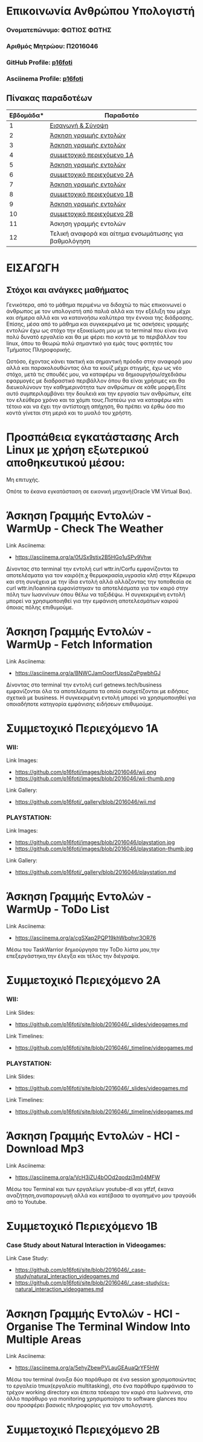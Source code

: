 # Επικοινωνία Ανθρώπου Υπολογιστή

### Ονοματεπώνυμο: ΦΩΤΙΟΣ ΦΩΤΗΣ
### Αριθμός Μητρώου: Π2016046
### GitHub Profile: [p16foti](https://github.com/p16foti)
### Asciinema Profile: [p16foti](https://asciinema.org/~p16foti)

## Πίνακας παραδοτέων

| Εβδομάδα* | Παραδοτέο |
| --- | --- |
| 1 | [Εισαγωγή & Σύνοψη](#εισαγωγη) |
| 2 | [Άσκηση γραμμής εντολών](#άσκηση-γραμμής-εντολών---warmup---check-the-weather) |
| 3 | [Άσκηση γραμμής εντολών](#άσκηση-γραμμής-εντολών---warmup---fetch-information) |
| 4 | [συμμετοχικό περιεχόμενο 1A](#συμμετοχικό-περιεχόμενο-1α) |
| 5 | [Άσκηση γραμμής εντολών](#άσκηση-γραμμής-εντολών---warmup---todo-list) |
| 6 | [συμμετοχικό περιεχόμενο 2A](#συμμετοχικό-περιεχόμενο-2α) |
| 7 | [Άσκηση γραμμής εντολών](#άσκηση-γραμμής-εντολών---hci---download-mp3) |
| 8 | [συμμετοχικό περιεχόμενο 1B](#συμμετοχικό-περιεχόμενο-1β) |
| 9 | [Άσκηση γραμμής εντολών](#άσκηση-γραμμής-εντολών---hci---organise-the-terminal-window-into-multiple-areas) |
| 10 | [συμμετοχικό περιεχόμενο 2B](#συμμετοχικό-περιεχόμενο-2β) |
| 11 | Άσκηση γραμμής εντολών |
| 12 | Τελική αναφορά και αίτημα ενσωμάτωσης για βαθμολόγηση |

# ΕΙΣΑΓΩΓΗ

## Στόχοι και ανάγκες μαθήματος

Γενικότερα, από το μάθημα περιμένω να διδαχτώ το πώς επικοινωνεί ο άνθρωπος με τον υπολογιστή από παλιά αλλά και την εξέλιξη του μέχρι και σήμερα αλλά και να κατανοήσω καλύτερα την έννοια της διάδρασης.
Επίσης, μέσα από το μάθημα και συγκεκριμένα με τις ασκήσεις γραμμής εντολών έχω ως στόχο την εξοικείωση μου με το terminal που είναι ένα πολύ δυνατό εργαλείο και θα με φέρει πιο κοντά με το περιβάλλον του linux, όπου το θεωρώ πολύ σημαντικό για εμάς τους φοιτητές του Τμήματος Πληροφορικής.

Ωστόσο, έχοντας κάνει τακτική και σημαντική πρόοδο στην αναφορά μου αλλά και παρακολουθώντας όλα τα κουίζ μέχρι στιγμής, έχω ως νέο στόχο, μετά τις σπουδές μου, να καταφέρω να δημιουργήσω/σχεδιάσω εφαρμογές με διαδραστικό περιβάλλον όπου θα είναι χρήσιμες και θα διευκολύνουν την καθημερινότητα των ανθρώπων σε κάθε μορφή.Είτε αυτό συμπεριλαμβάνει την δουλειά και την εργασία των ανθρώπων, είτε τον ελεύθερο χρόνο και τα χόμπι τους.Πιστεύω για να καταφέρω κάτι τέτοιο και να έχει την αντίστοιχη απήχηση, θα πρέπει να έρθω όσο πιο κοντά γίνεται στη μεριά και το μυαλό του χρήστη.

# Προσπάθεια εγκατάστασης Arch Linux με χρήση εξωτερικού αποθηκευτικού μέσου:

Μη επιτυχής.

Οπότε το έκανα εγκατάσταση σε εικονική μηχανή(Oracle VM Virtual Box).

# Άσκηση Γραμμής Εντολών - WarmUp - Check The Weather

Link Asciinema: 
- https://asciinema.org/a/0fJSx9stix2B5HGo1uSPv9Vhw

Δίνοντας στο terminal την εντολή curl wttr.in/Corfu εμφανίζονται τα αποτελέσματα για τον καιρό(π.χ θερμοκρασία,υγρασία κλπ) στην Κέρκυρα και στη συνέχεια με την ίδια εντολή αλλά αλλάζοντας την τοποθεσία σε curl wttr.in/Ioannina εμφανίστηκαν τα αποτελέσματα για τον καιρό στην πόλη των Ιωαννίνων όπου θέλω να ταξιδέψω. Η συγκεκριμένη εντολή μπορεί να χρησιμοποιηθεί για την εμφάνιση αποτελεσμάτων καιρού όποιας πόλης επιθυμούμε.

# Άσκηση Γραμμής Εντολών - WarmUp - Fetch Information

Link Asciinema: 
- https://asciinema.org/a/BNWCJamOoorfUpsqZqPgwbhGJ

Δίνοντας στο terminal την εντολή curl getnews.tech/business εμφανίζονται όλα τα αποτελέσματα τα οποία συσχετίζονται με ειδήσεις σχετικά με business. Η συγκεκριμένη εντολή μπορεί να χρησιμοποιηθεί για οποιαδήποτε κατηγορία εμφάνισης ειδήσεων επιθυμούμε.

# Συμμετοχικό Περιεχόμενο 1Α

### WII:

Link Images: 
- https://github.com/p16foti/images/blob/2016046/wii.png
- https://github.com/p16foti/images/blob/2016046/wii-thumb.png

Link Gallery:
- https://github.com/p16foti/_gallery/blob/2016046/wii.md

### PLAYSTATION:

Link Images:
- https://github.com/p16foti/images/blob/2016046/playstation.jpg
- https://github.com/p16foti/images/blob/2016046/playstation-thumb.jpg

Link Gallery:
- https://github.com/p16foti/_gallery/blob/2016046/playstation.md

# Άσκηση Γραμμής Εντολών - WarmUp - ToDo List

Link Asciinema: 
- https://asciinema.org/a/cgSXap2PQP19khWbqhvr3OR76

Μέσω του TaskWarrior δημιούργησα την ToDo λίστα μου,την επεξεργάστηκα,την έλεγξα και τέλος την διέγραψα.

# Συμμετοχικό Περιεχόμενο 2Α

### WII:

Link Slides:
- https://github.com/p16foti/site/blob/2016046/_slides/videogames.md

Link Timelines:
- https://github.com/p16foti/site/blob/2016046/_timeline/videogames.md

### PLAYSTATION:

Link Slides:
- https://github.com/p16foti/site/blob/2016046/_slides/videogames.md

Link Timelines:
- https://github.com/p16foti/site/blob/2016046/_timeline/videogames.md

# Άσκηση Γραμμής Εντολών - HCI - Download Mp3

Link Asciinema: 
- https://asciinema.org/a/VcH3iZU4bOOd2qodzi3m04MFW

Μέσω του Terminal και των εργαλείων youtube-dl και ytfzf, έκανα αναζήτηση,αναπαραγωγή αλλά και κατέβασα το αγαπημένο μου τραγούδι από το Youtube.

# Συμμετοχικό Περιεχόμενο 1Β

### Case Study about Natural Interaction in Videogames:

Link Case Study:
- https://github.com/p16foti/site/blob/2016046/_case-study/natural_interaction_videogames.md
- https://github.com/p16foti/site/blob/2016046/_case-study/cs-natural_interaction_videogames.md

# Άσκηση Γραμμής Εντολών - HCI - Organise The Terminal Window Into Multiple Areas

Link Asciinema:
- https://asciinema.org/a/5ehyZbewPVLauGEAuaQrYF5HW

Μέσω του terminal άνοιξα δύο παράθυρα σε ένα session χρησιμοποιώντας το εργαλείο tmux(εργαλείο multitasking), στο ένα παράθυρο εμφάνισα το τρέχον working directory και έπειτα τσέκαρα τον καιρό στα Ιωάννινα, στο άλλο παράθυρο για monitoring χρησιμοποίησα το software glances που σου προσφέρει βασικές πληροφορίες για τον υπολογιστή. 

# Συμμετοχικό Περιεχόμενο 2Β



